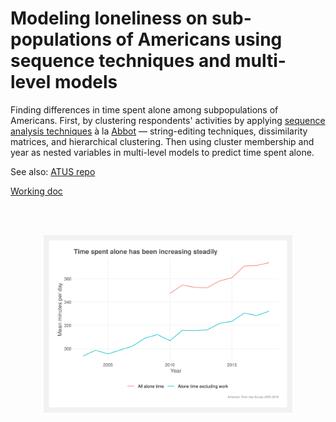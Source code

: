 # Modeling loneliness on sub-populations of Americans using sequence techniques and multi-level models

Finding differences in time spent alone among subpopulations of Americans. First, by clustering respondents' activities by applying [sequence analysis techniques](https://en.wikipedia.org/wiki/Social_sequence_analysis) à la [Abbot](https://www.jstor.org/stable/2780695) — string-editing techniques, dissimilarity matrices, and hierarchical clustering. Then using cluster membership and year as nested variables in multi-level models to predict time spent alone.

See also: [ATUS repo](https://github.com/joemarlo/ATUS)

[Working doc](https://docs.google.com/document/d/16B8pjYeZv6RtWNh5Pqtz7to9whLEk2FyR-4FSyXgOe4/edit?usp=sharing)


<br>
<br>
<p align="center">
<img src="Plots/mean_alone_time.svg" width=79%>
</p>